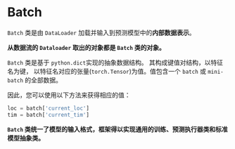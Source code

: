 # Batch

`Batch` 类是由 `DataLoader` 加载并输入到预测模型中的**内部数据表示**。

**从数据流的 `Dataloader` 取出的对象都是 `Batch` 类的对象。**

`Batch` 类是基于 `python.dict`实现的抽象数据结构。 其构成键值对结构，以特征名为键， 以特征名对应的张量(`torch.Tensor`)为值。值包含一个 `batch` 或 `mini-batch` 的全部数据。

因此，您可以使用以下方法来获得相应的值：
```python
loc = batch['current_loc']
tim = batch['current_tim']
```
**`Batch` 类统一了模型的输入格式，框架得以实现通用的训练、预测执行器类和标准模型抽象类。**

